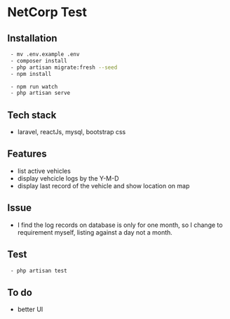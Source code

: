 <h1>NetCorp Test</h1>

## Installation
```bash
 - mv .env.example .env
 - composer install
 - php artisan migrate:fresh --seed
 - npm install

 - npm run watch
 - php artisan serve
```
## Tech stack

 - laravel, reactJs, mysql, bootstrap css

## Features

 - list active vehicles
 - display vehcicle logs by the Y-M-D
 - display last record of the vehicle and show location on map

## Issue

 - I find the log records on database is only for one month, so I change to requirement myself, listing against a day not a month.

## Test
```bash
 - php artisan test
 ```


## To do

 - better UI